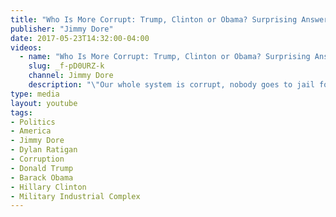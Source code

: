 ```yaml
---
title: "Who Is More Corrupt: Trump, Clinton or Obama? Surprising Answer!"
publisher: "Jimmy Dore"
date: 2017-05-23T14:32:00-04:00
videos:
  - name: "Who Is More Corrupt: Trump, Clinton or Obama? Surprising Answer!"
    slug: _f-pD0URZ-k
    channel: Jimmy Dore
    description: "\"Our whole system is corrupt, nobody goes to jail for war crime, or for kicking old ladies out of their homes for a nickel\"."
type: media
layout: youtube
tags:
- Politics
- America
- Jimmy Dore
- Dylan Ratigan
- Corruption
- Donald Trump
- Barack Obama
- Hillary Clinton
- Military Industrial Complex
---
```

